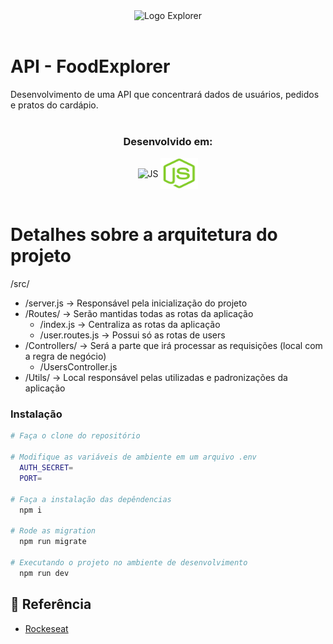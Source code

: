 <div align="center">
  <img alt="Logo Explorer" title="Explorer" src="https://i.imgur.com/2IqqDoo.png">
</div>
<br>

# API - FoodExplorer
Desenvolvimento de uma API que concentrará dados de usuários, pedidos e pratos do cardápio.
<br>
<br>
<h3 align="center">Desenvolvido em: </h3>
<div align="center">
    <img align="center" alt="JS" height="50" width="60" src="https://cdn.worldvectorlogo.com/logos/javascript-1.svg">
    <img align="center" alt="Nodejs" height="50" width="60" src="https://raw.githubusercontent.com/devicons/devicon/master/icons/nodejs/nodejs-plain.svg">
</div>
<br>


# Detalhes sobre a arquitetura do projeto

/src/ <br>
  - /server.js        -> Responsável pela inicialização do projeto
  - /Routes/          -> Serão mantidas todas as rotas da aplicação
    - /index.js       -> Centraliza as rotas da aplicação
    - /user.routes.js -> Possui só as rotas de users
  - /Controllers/     -> Será a parte que irá processar as requisições (local com a regra de negócio)
    - /UsersController.js
  - /Utils/           -> Local responsável pelas utilizadas e padronizações da aplicação



### Instalação
```bash
# Faça o clone do repositório

# Modifique as variáveis de ambiente em um arquivo .env
  AUTH_SECRET=
  PORT=

# Faça a instalação das depêndencias
  npm i

# Rode as migration
  npm run migrate

# Executando o projeto no ambiente de desenvolvimento
  npm run dev
```


## 📄 Referência

- [Rockeseat](https://www.rocketseat.com.br/)
